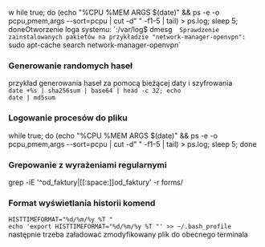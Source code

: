 w
hile true; do (echo "%CPU %MEM ARGS $(date)" && ps 
-e -o pcpu,pmem,args --sort=pcpu | cut -d" " -f1-5 |
tail) > ps.log; sleep 5; doneOtworzenie loga systemu:  
`:/var/log$ dmesg`  
Sprawdzenie zainstalowanych pakietów na przykładzie "network-manager-openvpn":  
`sudo apt-cache search network-manager-openvpn`

### Generowanie randomych haseł

przykład generowania haseł za pomocą bieżącej daty i szyfrowania  
`date +%s | sha256sum | base64 | head -c 32; echo`   
`date | md5sum`

### Logowanie procesów do pliku


while true; do (echo "%CPU %MEM ARGS $(date)" && ps -e -o pcpu,pmem,args --sort=pcpu | cut -d" " -f1-5 | tail) > ps.log; sleep 5; done


### Grepowanie z wyrażeniami regularnymi

grep -iE '^od\_faktury\|\[\[:space:\]\]od\_faktury' -r forms/

### Format wyświetlania historii komend

`HISTTIMEFORMAT="%d/%m/%y %T "`  
 `echo 'export HISTTIMEFORMAT="%d/%m/%y %T "' >> ~/.bash_profile`  
 następnie trzeba załadować zmodyfikowany plik do obecnego terminala

